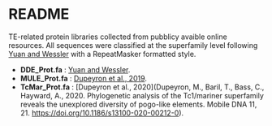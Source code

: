 # README

TE-related protein libraries collected from pubblicy avaible online resources. All sequences were classified at the superfamily level following [Yuan and Wessler](https://www.pnas.org/doi/abs/10.1073/pnas.1104208108) with a RepeatMasker formatted style.

- **DDE_Prot.fa** : [Yuan and Wessler](https://www.pnas.org/doi/abs/10.1073/pnas.1104208108).  
- **MULE_Prot.fa** : [Dupeyron et al., 2019](https://link.springer.com/article/10.1186/s13100-019-0153-8#Sec12).  
- **TcMar_Prot.fa** : [Dupeyron et al., 2020](Dupeyron, M., Baril, T., Bass, C., Hayward, A., 2020. Phylogenetic analysis of the Tc1/mariner superfamily reveals the unexplored diversity of pogo-like elements. Mobile DNA 11, 21. https://doi.org/10.1186/s13100-020-00212-0).  
